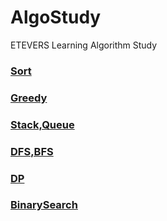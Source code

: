 # AlgoStudy
ETEVERS Learning Algorithm Study

### [Sort](https://github.com/Seobok/AlgoStudy/blob/main/1.Sort/Sort.md)
### [Greedy](https://github.com/Seobok/AlgoStudy/blob/main/2.Greedy/Greedy.md)
### [Stack,Queue](https://github.com/Seobok/AlgoStudy/blob/main/3.StackQueue/StackQueue.md)
### [DFS,BFS](https://github.com/Seobok/AlgoStudy/blob/main/4.DFS%2CBFS/DFSBFS.md)
### [DP](https://github.com/Seobok/AlgoStudy/blob/main/5.DP/DP.md)
### [BinarySearch](https://github.com/Seobok/AlgoStudy/blob/main/6.BinarySearch/BinarySearch.md)
